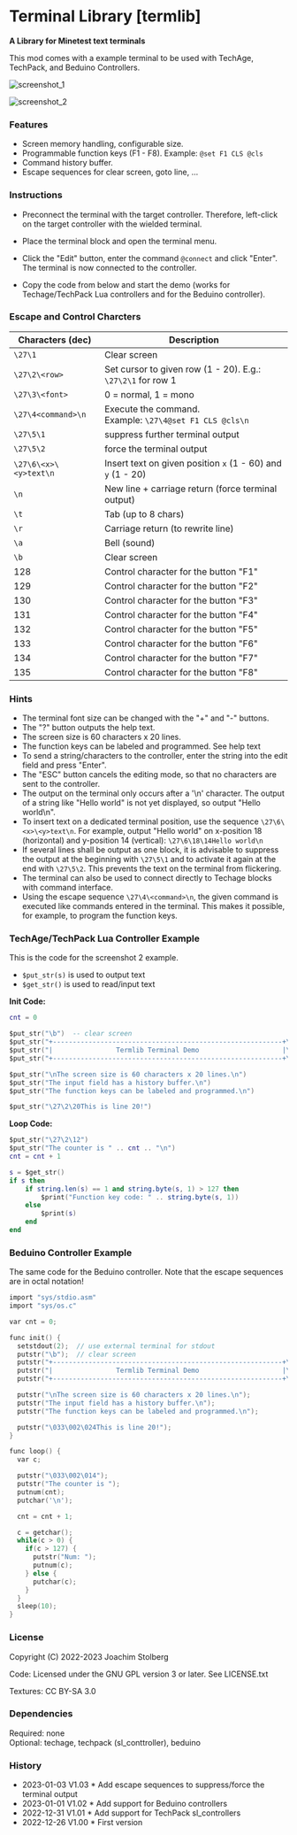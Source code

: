 # Terminal Library [termlib]

**A Library for Minetest text terminals**

This mod comes with a example terminal to be used with TechAge, TechPack, and
Beduino Controllers.

![screenshot_1](./screenshot_1.png)

![screenshot_2](./screenshot_2.png)


### Features

- Screen memory handling, configurable size.
- Programmable function keys (F1 - F8). Example: `@set F1 CLS @cls`
- Command history buffer.
- Escape sequences for clear screen, goto line, ...

### Instructions

- Preconnect the terminal with the target controller. Therefore, left-click on the target controller
  with the wielded terminal.

- Place the terminal block and open the terminal menu.

- Click the "Edit" button, enter the command `@connect` and click "Enter". The terminal is now
  connected to the controller.

- Copy the code from below and start the demo (works for Techage/TechPack Lua controllers and for
  the Beduino controller).

### Escape and Control Charcters

| Characters (dec)      | Description                                                  |
| --------------------- | ------------------------------------------------------------ |
| `\27\1`               | Clear screen                                                 |
| `\27\2\<row>`         | Set cursor to given row (1 - 20). E.g.: `\27\2\1` for row 1  |
| `\27\3\<font>`        | 0 = normal, 1 = mono                                         |
| `\27\4<command>\n`    | Execute the command.<br />Example: `\27\4@set F1 CLS @cls\n` |
| `\27\5\1`             | suppress further terminal output                             |
| `\27\5\2`             | force the terminal output                                    |
| `\27\6\<x>\<y>text\n` | Insert text on given position `x` (1 - 60) and `y` (1 - 20)  |
| `\n`                  | New line + carriage return (force terminal output)           |
| `\t`                  | Tab (up to 8 chars)                                          |
| `\r`                  | Carriage return (to rewrite line)                            |
| `\a`                  | Bell (sound)                                                 |
| `\b`                  | Clear screen                                                 |
| 128                   | Control character for the button "F1"                        |
| 129                   | Control character for the button "F2"                        |
| 130                   | Control character for the button "F3"                        |
| 131                   | Control character for the button "F4"                        |
| 132                   | Control character for the button "F5"                        |
| 133                   | Control character for the button "F6"                        |
| 134                   | Control character for the button "F7"                        |
| 135                   | Control character for the button "F8"                        |

### Hints

- The terminal font size can be changed with the "+" and "-" buttons.
- The "?" button outputs the help text.
- The screen size is 60 characters x 20 lines.
- The function keys can be labeled and programmed. See help text
- To send a string/characters to the controller, enter the string into the edit field and press "Enter".
- The "ESC" button cancels the editing mode, so that no characters are sent to the controller.
- The output on the terminal only occurs after a '\n' character. The output of a string like
  "Hello world" is not yet displayed, so output "Hello world\n".
- To insert text on a dedicated terminal position, use the sequence `\27\6\<x>\<y>text\n`.
  For example, output "Hello world" on x-position 18 (horizontal) and y-position 14 (vertical):
  `\27\6\18\14Hello world\n`
- If several lines shall be output as one block, it is advisable to suppress the output at
  the beginning with `\27\5\1` and to activate it again at the end with `\27\5\2`.
  This prevents the text on the terminal from flickering.
- The terminal can also be used to connect directly to Techage blocks with command interface.
- Using the escape sequence `\27\4\<command>\n`, the given command is executed like commands
  entered in the terminal. This makes it possible, for example, to program the function keys.

### TechAge/TechPack Lua Controller Example

This is the code for the screenshot 2 example.

- `$put_str(s)` is used to output text
- `$get_str()` is used to read/input text

**Init Code:**

```lua
cnt = 0

$put_str("\b")  -- clear screen
$put_str("+----------------------------------------------------------+\n")
$put_str("|                Termlib Terminal Demo                     |\n")
$put_str("+----------------------------------------------------------+\n")

$put_str("\nThe screen size is 60 characters x 20 lines.\n")
$put_str("The input field has a history buffer.\n")
$put_str("The function keys can be labeled and programmed.\n")

$put_str("\27\2\20This is line 20!")
```

**Loop Code:**

```lua
$put_str("\27\2\12")
$put_str("The counter is " .. cnt .. "\n")
cnt = cnt + 1

s = $get_str()
if s then
    if string.len(s) == 1 and string.byte(s, 1) > 127 then
        $print("Function key code: " .. string.byte(s, 1))
    else
        $print(s)
    end
end
```


### Beduino Controller Example

The same code for the Beduino controller.
Note that the escape sequences are in octal notation!

```c
import "sys/stdio.asm"
import "sys/os.c"

var cnt = 0;

func init() {
  setstdout(2);  // use external terminal for stdout
  putstr("\b");  // clear screen
  putstr("+----------------------------------------------------------+\n");
  putstr("|                Termlib Terminal Demo                     |\n");
  putstr("+----------------------------------------------------------+\n");

  putstr("\nThe screen size is 60 characters x 20 lines.\n");
  putstr("The input field has a history buffer.\n");
  putstr("The function keys can be labeled and programmed.\n");

  putstr("\033\002\024This is line 20!");
}

func loop() {
  var c;

  putstr("\033\002\014");
  putstr("The counter is ");
  putnum(cnt);
  putchar('\n');

  cnt = cnt + 1;

  c = getchar();
  while(c > 0) {
    if(c > 127) {
      putstr("Num: ");
      putnum(c);
    } else {
      putchar(c);
    }
  }
  sleep(10);
}
```

### License

Copyright (C) 2022-2023 Joachim Stolberg

Code: Licensed under the GNU GPL version 3 or later. See LICENSE.txt

Textures: CC BY-SA 3.0


### Dependencies

Required: none  
Optional: techage, techpack (sl_conttroller), beduino


### History

- 2023-01-03  V1.03  * Add escape sequences to suppress/force the terminal output
- 2023-01-01  V1.02  * Add support for Beduino controllers
- 2022-12-31  V1.01  * Add support for TechPack sl_controllers
- 2022-12-26  V1.00  * First version
